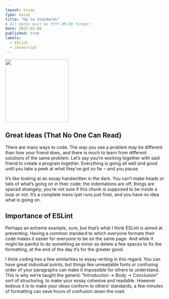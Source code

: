 ```yaml
---
layout: essay
type: essay
title: "Up to Standards"
# All dates must be YYYY-MM-DD format!
date: 2023-02-09
published: true
labels:
  - ESLint
  - Javascript
---
```


<img width="200px" class="rounded float-start pe-4" src="https://eslint.org/assets/images/release-notes-minor-560w.jpeg">


## Great Ideas (That No One Can Read)
There are many ways to code. The way you see a problem may be different than how your friend does, and there is much to learn from different solutions of the same problem. Let’s say you’re working together with said friend to create a program together. Everything is going all well and good until you take a peek at what they’ve got so far – and you pause.

It’s like looking at an essay handwritten in the dark. You can’t make heads or tails of what’s going on in their code; the indentations are off, things are spaced strangely, you’re not sure if this chunk is supposed to be inside a loop or not. It’s a complete mess (yet runs just fine), and you have no idea what is going on. 

## Importance of ESLint
Perhaps an extreme example, sure, but that’s what I think ESLint is aimed at preventing. Having a common standard to which everyone formats their code makes it easier for everyone to be on the same page. And while it might be painful to do something as minor as delete a few spaces to fix the formatting, at the end of the day it’s for the greater good.

I think coding has a few similarities to essay-writing in this regard. You can have great individual points, but things like unreadable fonts or confusing order of your paragraphs can make it impossible for others to understand. This is why we’re taught the generic “Introduction -> Body -> Conclusion” sort of structuring, to make your essay cohesive and readable. However tedious it is to make your ideas conform to others’ standards, a few minutes of formatting can save hours of confusion down the road.
